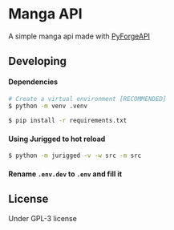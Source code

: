 # Manga API

A simple manga api made with [PyForgeAPI](https://github.com/luisviniciuslv/PyForgeAPI)

## Developing

#### Dependencies

```bash
# Create a virtual environment [RECOMMENDED]
$ python -m venv .venv

$ pip install -r requirements.txt
```

#### Using Jurigged to hot reload

```bash
$ python -m jurigged -v -w src -m src
```

#### Rename `.env.dev` to `.env` and fill it

## License

Under GPL-3 license
